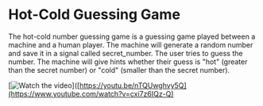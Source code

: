 # Hot-Cold Guessing Game

The hot-cold number guessing game is a guessing game played between a machine and a human player. The machine will generate a random number and save it in a signal called secret_number. The user tries to guess the number. The machine will give hints whether their guess is "hot" (greater than the secret number) or "cold" (smaller than the secret number).

[![Watch the video](https://i.ytimg.com/an_webp/cxi7z6IQz-Q/mqdefault_6s.webp?du=3000&sqp=CPD_lKAG&rs=AOn4CLAGpAmG14s5GOnk5N8KYEcN-G1jEw)]([https://youtu.be/nTQUwghvy5Q](https://www.youtube.com/watch?v=cxi7z6IQz-Q)

